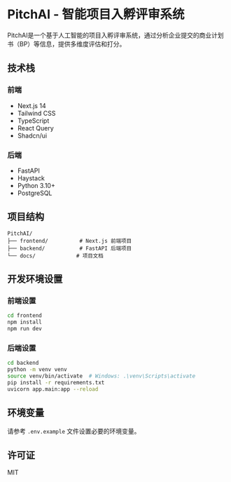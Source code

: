 # PitchAI - 智能项目入孵评审系统

PitchAI是一个基于人工智能的项目入孵评审系统，通过分析企业提交的商业计划书（BP）等信息，提供多维度评估和打分。

## 技术栈

### 前端
- Next.js 14
- Tailwind CSS
- TypeScript
- React Query
- Shadcn/ui

### 后端
- FastAPI
- Haystack
- Python 3.10+
- PostgreSQL

## 项目结构
```
PitchAI/
├── frontend/          # Next.js 前端项目
├── backend/           # FastAPI 后端项目
└── docs/             # 项目文档
```

## 开发环境设置

### 前端设置
```bash
cd frontend
npm install
npm run dev
```

### 后端设置
```bash
cd backend
python -m venv venv
source venv/bin/activate  # Windows: .\venv\Scripts\activate
pip install -r requirements.txt
uvicorn app.main:app --reload
```

## 环境变量
请参考 `.env.example` 文件设置必要的环境变量。

## 许可证
MIT
